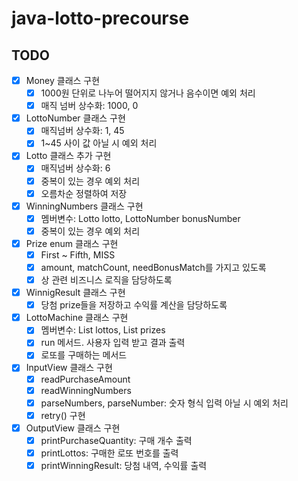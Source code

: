 # java-lotto-precourse

## TODO

- [x] Money 클래스 구현
  - [x] 1000원 단위로 나누어 떨어지지 않거나 음수이면 예외 처리
  - [x] 매직 넘버 상수화: 1000, 0

- [x] LottoNumber 클래스 구현
  - [x] 매직넘버 상수화: 1, 45
  - [x] 1~45 사이 값 아닐 시 예외 처리

- [x] Lotto 클래스 추가 구현
  - [x] 매직넘버 상수화: 6
  - [x] 중복이 있는 경우 예외 처리
  - [x] 오름차순 정렬하여 저장

- [x] WinningNumbers 클래스 구현
  - [x] 멤버변수: Lotto lotto, LottoNumber bonusNumber
  - [x] 중복이 있는 경우 예외 처리

- [x] Prize enum 클래스 구현
  - [x] First ~ Fifth, MISS
  - [x] amount, matchCount, needBonusMatch를 가지고 있도록
  - [x] 상 관련 비즈니스 로직을 담당하도록

- [x] WinnigResult 클래스 구현
  - [x] 당첨 prize들을 저장하고 수익률 계산을 담당하도록

- [x] LottoMachine 클래스 구현
  - [x] 멤버변수: List<Lotto> lottos, List<Prize> prizes
  - [x] run 메서드. 사용자 입력 받고 결과 출력
  - [x] 로또를 구매하는 메서드

- [x] InputView 클래스 구현
  - [x] readPurchaseAmount
  - [x] readWinningNumbers
  - [x] parseNumbers, parseNumber: 숫자 형식 입력 아닐 시 예외 처리
  - [x] retry() 구현

- [x] OutputView 클래스 구현
  - [x] printPurchaseQuantity: 구매 개수 출력
  - [x] printLottos: 구매한 로또 번호를 출력
  - [x] printWinningResult: 당첨 내역, 수익률 출력
